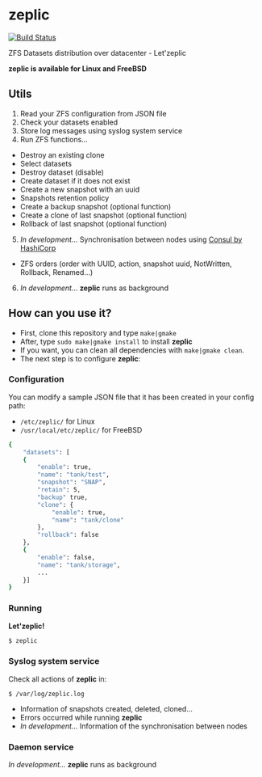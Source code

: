 # zeplic

[![Build Status](https://travis-ci.org/nfrance-conseil/zeplic.svg?branch=master)](https://travis-ci.org/nfrance-conseil/zeplic)

ZFS Datasets distribution over datacenter - Let'zeplic

**zeplic is available for Linux and FreeBSD**

## Utils

1. Read your ZFS configuration from JSON file
2. Check your datasets enabled
3. Store log messages using syslog system service
4. Run ZFS functions...
- Destroy an existing clone
- Select datasets
- Destroy dataset (disable)
- Create dataset if it does not exist
- Create a new snapshot with an uuid
- Snapshots retention policy
- Create a backup snapshot (optional function)
- Create a clone of last snapshot (optional function)
- Rollback of last snapshot (optional function)
5. *In development...* Synchronisation between nodes using [Consul by HashiCorp](https://www.consul.io/)
- ZFS orders (order with UUID, action, snapshot uuid, NotWritten, Rollback, Renamed...)
6. *In development...* **zeplic** runs as background

## How can you use it?

- First, clone this repository and type `make|gmake` 
- After, type `sudo make|gmake install` to install **zeplic**
- If you want, you can clean all dependencies with `make|gmake clean`.
- The next step is to configure **zeplic**:

### Configuration

You can modify a sample JSON file that it has been created in your config path:
- `/etc/zeplic/` for Linux
- `/usr/local/etc/zeplic/` for FreeBSD

```sh
{
	"datasets": [
	{
		"enable": true,
		"name": "tank/test",
		"snapshot": "SNAP",
		"retain": 5,
		"backup" true,
		"clone": {
			"enable": true,
			"name": "tank/clone"
		},
		"rollback": false
	},
	{
		"enable": false,
		"name": "tank/storage",
		...
	}]
}
```

### Running

**Let'zeplic!**

```sh
$ zeplic
```

### Syslog system service

Check all actions of **zeplic** in:
```
$ /var/log/zeplic.log
```
- Information of snapshots created, deleted, cloned...
- Errors occurred while running **zeplic**
- *In development...* Information of the synchronisation between nodes

### Daemon service

*In development...* **zeplic** runs as background

